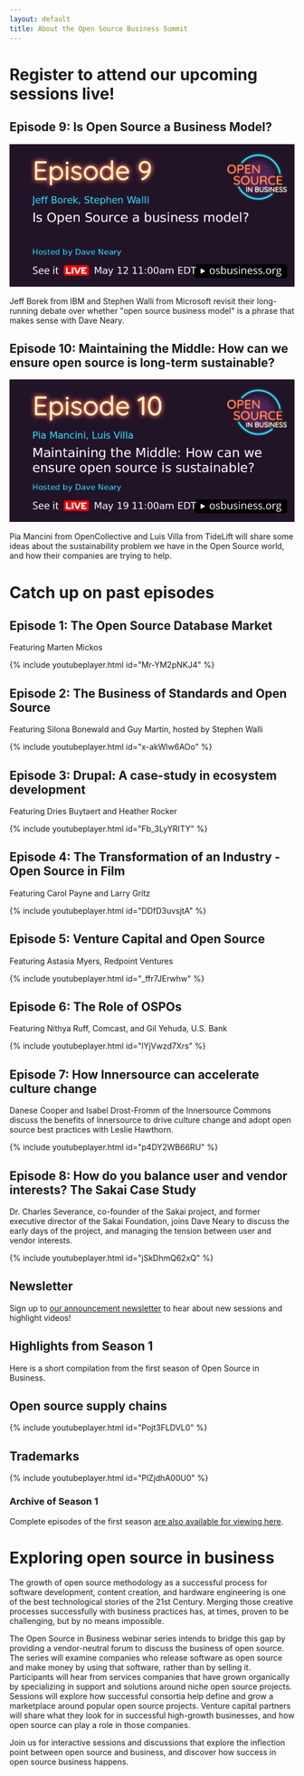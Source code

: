 ```yaml
---
layout: default
title: About the Open Source Business Summit
---
```


<div class="grid">

<div class="col-8_md-12" markdown=1>

# Register to attend our upcoming sessions live! 

## Episode 9: Is Open Source a Business Model?

<a href="https://www.crowdcast.io/e/open-source-business-models">
<img src="/assets/images/season2/open-source-business-models-tile.png" alt="Is Open Source a Business Model? May 12th, 11am EDT"></a>

Jeff Borek from IBM and Stephen Walli from Microsoft revisit their long-running debate over whether
"open source business model" is a phrase that makes sense with Dave Neary.

## Episode 10: Maintaining the Middle: How can we ensure open source is long-term sustainable?

<a href="https://www.crowdcast.io/e/open-source-sustainability">
<img src="/assets/images/season2/sustainability-tile.png" alt="Maintaining the Middle: How can we ensure open source is long-term sustainable? May 19th, 11am EDT"></a>

Pia Mancini from OpenCollective and Luis Villa from TideLift will share some ideas about the 
sustainability problem we have in the Open Source world, and how their companies are trying to help.

# Catch up on past episodes

## Episode 1: The Open Source Database Market

Featuring Marten Mickos

{% include youtubeplayer.html id="Mr-YM2pNKJ4" %}

## Episode 2: The Business of Standards and Open Source

Featuring Silona Bonewald and Guy Martin, hosted by Stephen Walli

{% include youtubeplayer.html id="x-akWlw6AOo" %}

## Episode 3: Drupal: A case-study in ecosystem development

Featuring Dries Buytaert and Heather Rocker

{% include youtubeplayer.html id="Fb_3LyYRITY" %}

## Episode 4: The Transformation of an Industry - Open Source in Film

Featuring Carol Payne and Larry Gritz

{% include youtubeplayer.html id="DDfD3uvsjtA" %}

## Episode 5: Venture Capital and Open Source

Featuring Astasia Myers, Redpoint Ventures

{% include youtubeplayer.html id="_ffr7JErwhw" %}

## Episode 6: The Role of OSPOs

Featuring Nithya Ruff, Comcast, and Gil Yehuda, U.S. Bank

{% include youtubeplayer.html id="lYjVwzd7Xrs" %}

## Episode 7: How Innersource can accelerate culture change

Danese Cooper and Isabel Drost-Fromm of the Innersource Commons discuss the benefits of
Innersource to drive culture change and adopt open source best practices with Leslie Hawthorn.

{% include youtubeplayer.html id="p4DY2WB66RU" %}

## Episode 8: How do you balance user and vendor interests? The Sakai Case Study

Dr. Charles Severance, co-founder of the Sakai project, and former executive director of the
Sakai Foundation, joins Dave Neary to discuss the early days of the project, and managing the
tension between user and vendor interests.

{% include youtubeplayer.html id="jSkDhmQ62xQ" %}

</div>

<div class="col-4_md-12" markdown=1>

## Newsletter

Sign up to [our announcement newsletter](https://lists.osbusiness.org/admin/lists/announce.osbusiness.org/) to hear about new sessions and highlight videos!

## Highlights from Season 1

Here is a short compilation from the first season of Open Source in Business.

## Open source supply chains
{% include youtubeplayer.html id="Pojt3FLDVL0" %}

## Trademarks
{% include youtubeplayer.html id="PlZjdhA00U0" %}


### Archive of Season 1

Complete episodes of the first season [are also available for viewing here](/season1.html).


</div>

</div>

<!--- TODO: Add YouTube links and figure out the best way to format this as a list --->

# Exploring open source in business

The growth of open source methodology as a successful process for software development, content creation, and hardware engineering is one of the best technological stories of the 21st Century. Merging those creative processes successfully with business practices has, at times, proven to be challenging, but by no means impossible.

The Open Source in Business webinar series intends to bridge this gap by providing a vendor-neutral forum to discuss the business of open source. The series will examine companies who release software as open source and make money by using that software, rather than by selling it. Participants will hear from services companies that have grown organically by specializing in support and solutions around niche open source projects. Sessions will explore how successful consortia help define and grow a marketplace around popular open source projects. Venture capital partners will share what they look for in successful high-growth businesses, and how open source can play a role in those companies.

Join us for interactive sessions and discussions that explore the inflection point between open source and business, and discover how success in open source business happens.

